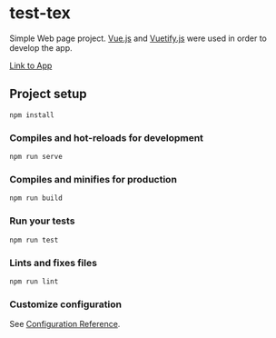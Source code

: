 # test-tex

Simple Web page project.
[Vue.js](https://vuejs.org/) and [Vuetify.js](https://vuetifyjs.com/en/) were used in order to develop the app.

[Link to App](https://test-tex.herokuapp.com/contact)
## Project setup
```
npm install
```

### Compiles and hot-reloads for development
```
npm run serve
```

### Compiles and minifies for production
```
npm run build
```

### Run your tests
```
npm run test
```

### Lints and fixes files
```
npm run lint
```

### Customize configuration
See [Configuration Reference](https://cli.vuejs.org/config/).

